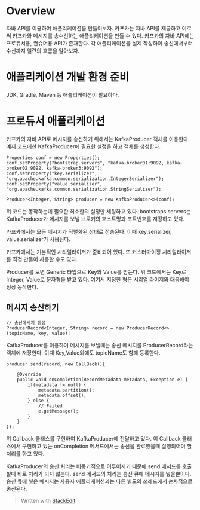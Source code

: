 # Overview

자바 API를 이용하여 애플리케이션을 만들어보자. 카프카는 자바 API를 제공하고 이로써 카프카와 메시지를 송수신하는 애플리케이션을 만들 수 있다. 카프카의 자바 API에는 프로듀서용, 컨슈머용 API가 존재한다. 각 애플리케이션을 실제 작성하여 송신에서부터 수신까지 일련의 흐름을 알아보자. 

# 애플리케이션 개발 환경 준비

JDK, Gradle, Maven 등 애플리케이션이 필요하다. 

# 프로듀서 애플리케이션

카프카의 자바 API로 메시지를 송신하기 위해서는 KafkaProducer 객체를 이용한다. 예제 코드에선 KafkaProducer에 필요한 설정을 하고 객체를 생성한다. 

```
Properties conf = new Properties();
conf.setProperty("bootstrap.servers", "kafka-broker01:9092, kafka-broker02:9092, kafka-broker3:9092");
conf.setProperty("key.serializer", "org.apache.kafka.common.serialization.IntegerSerializer");
conf.setProperty("value.serializer", "org.apache.kafka.common.serialization.StringSerializer");

Producer<Integer, String> producer = new KafkaProducer<>(conf);
```

위 코드는 동작하는데 필요한 최소한의 설정만 세팅하고 있다. 
bootstraps.servers는 KafkaProducer가 메시지를 보낼 브로커의 호스트명과 포트번호를 저장하고 있다. 

카프카에서는 모든 메시지가 직렬화된 상태로 전송된다. 이때 key.serializer, value.serializer가 사용된다. 

카프카에서는 기본적인 시리얼라이저가 준비되어 있다. 또 커스터마이징 시리얼라이저를 직접 만들어 사용할 수도 있다. 

Producer를 보면 Generic 타입으로 Key와 Value를 받는다. 위 코드에서는 Key로 Integer, Value로 문자형을 받고 있다. 여기서 지정한 형은 시리얼 라이저와 대응해야 정상 동작한다. 

## 메시지 송신하기 

```
// 송신메시지 생성
ProducerRecord<Integer, String> record = new ProducerRecord<>(topicName, key, value);
```

KafkaProducer를 이용하여 메시지를 보낼때는 송신 메시지를 ProducerRecord라는 객체에 저장한다. 이때 Key,Value외에도 topicName도 함께 등록한다. 

```
producer.send(record, new CallBack(){

	@Override
	public void onCompletion(RecordMetadata metadata, Exception e) {
		if(metadata != null) {
			metadata.partition();
			metadata.offset();
		} else { 
			// Failed 
			e.getMessage();
		}
	}
});
```

위 Callback 클래스를 구현하여 KafkaProducer에 전달하고 있다. 이 Callback 클래스에서 구현하고 있는 onCompletion 메서드에서는 송신을 완료했을때 실행되어야 할 처리를 하고 있다. 

KafkaProducer의 송신 처리는 비동기적으로 이루어지기 때문에 send 메서드를 호출할때 바로 처리가 되지 않는다. send 메서드의 처리는 송신 큐에 메시지를 넣을뿐이다. 송신 큐에 넣은 메시지는 사용자 애플리케이션과는 다른 별도의 쓰레드에서 순차적으로 송신된다. 




> Written with [StackEdit](https://stackedit.io/).
<!--stackedit_data:
eyJoaXN0b3J5IjpbMTg5MTI4NDM5LDcyMTU4NjUzOSwtMTIzMz
Y5Njc2NywtMTUyNDY3MzksLTEyMTg0NzU1NSw0NDg5MDQzM119

-->